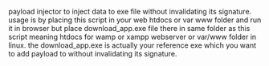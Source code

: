payload injector to inject data to exe file without invalidating its signature. 
usage is by placing this script in your web htdocs or var www folder and run it in browser 
but place download_app.exe file there in same folder as this script meaning htdocs for wamp or xampp webserver or var/www folder in linux. 
the download_app.exe is actually your reference exe which you want to add payload to without invalidating its signature.

